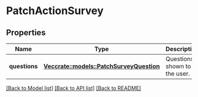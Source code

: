 # PatchActionSurvey

## Properties

Name | Type | Description | Notes
------------ | ------------- | ------------- | -------------
**questions** | [**Vec<crate::models::PatchSurveyQuestion>**](PatchSurveyQuestion.md) | Questions shown to the user. | 

[[Back to Model list]](../README.md#documentation-for-models) [[Back to API list]](../README.md#documentation-for-api-endpoints) [[Back to README]](../README.md)



